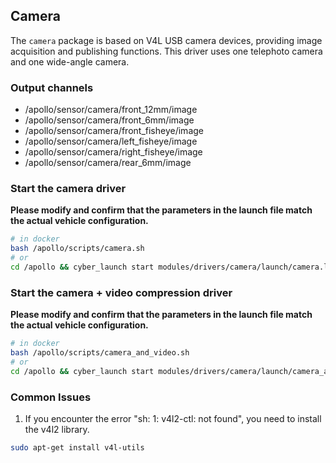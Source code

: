## Camera

The `camera` package is based on V4L USB camera devices, providing image
acquisition and publishing functions. This driver uses one telephoto camera and
one wide-angle camera.

### Output channels

- /apollo/sensor/camera/front_12mm/image
- /apollo/sensor/camera/front_6mm/image
- /apollo/sensor/camera/front_fisheye/image
- /apollo/sensor/camera/left_fisheye/image
- /apollo/sensor/camera/right_fisheye/image
- /apollo/sensor/camera/rear_6mm/image

### Start the camera driver

**Please modify and confirm that the parameters in the launch file match the
actual vehicle configuration.**

```bash
# in docker
bash /apollo/scripts/camera.sh
# or
cd /apollo && cyber_launch start modules/drivers/camera/launch/camera.launch
```

### Start the camera + video compression driver

**Please modify and confirm that the parameters in the launch file match the
actual vehicle configuration.**

```bash
# in docker
bash /apollo/scripts/camera_and_video.sh
# or
cd /apollo && cyber_launch start modules/drivers/camera/launch/camera_and_video.launch
```

### Common Issues

1. If you encounter the error "sh: 1: v4l2-ctl: not found", you need to install
   the v4l2 library.

```bash
sudo apt-get install v4l-utils
```
